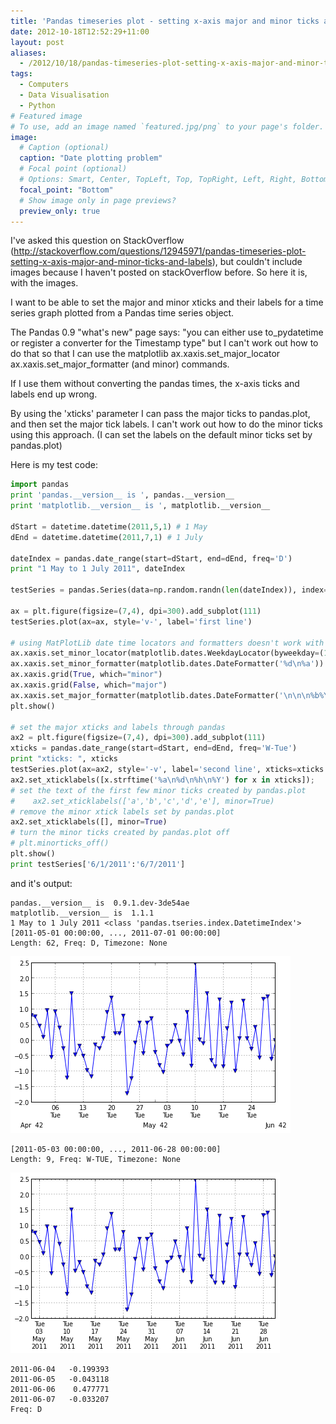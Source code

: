 ```yaml
---
title: 'Pandas timeseries plot - setting x-axis major and minor ticks and labels'
date: 2012-10-18T12:52:29+11:00
layout: post
aliases: 
  - /2012/10/18/pandas-timeseries-plot-setting-x-axis-major-and-minor-ticks-and-labels/
tags:
  - Computers
  - Data Visualisation
  - Python
# Featured image
# To use, add an image named `featured.jpg/png` to your page's folder. 
image:
  # Caption (optional)
  caption: "Date plotting problem"
  # Focal point (optional)
  # Options: Smart, Center, TopLeft, Top, TopRight, Left, Right, BottomLeft, Bottom, BottomRight
  focal_point: "Bottom"
  # Show image only in page previews?
  preview_only: true
---
```

I've asked this question on StackOverflow (http://stackoverflow.com/questions/12945971/pandas-timeseries-plot-setting-x-axis-major-and-minor-ticks-and-labels), but couldn't include images because I haven't posted on stackOverflow before. So here it is, with the images.

I want to be able to set the major and minor xticks and their labels for a time series graph plotted from a Pandas time series object.

The Pandas 0.9 "what's new" page says: "you can either use to_pydatetime or register a converter for the Timestamp type" but I can't work out how to do that so that I can use the matplotlib ax.xaxis.set_major_locator ax.xaxis.set_major_formatter (and minor) commands.

If I use them without converting the pandas times, the x-axis ticks and labels end up wrong.

By using the 'xticks' parameter I can pass the major ticks to pandas.plot, and then set the major tick labels. I can't work out how to do the minor ticks using this approach. (I can set the labels on the default minor ticks set by pandas.plot)

Here is my test code:

```python
import pandas
print 'pandas.__version__ is ', pandas.__version__
print 'matplotlib.__version__ is ', matplotlib.__version__

dStart = datetime.datetime(2011,5,1) # 1 May
dEnd = datetime.datetime(2011,7,1) # 1 July

dateIndex = pandas.date_range(start=dStart, end=dEnd, freq='D')
print "1 May to 1 July 2011", dateIndex  

testSeries = pandas.Series(data=np.random.randn(len(dateIndex)), index=dateIndex)

ax = plt.figure(figsize=(7,4), dpi=300).add_subplot(111)
testSeries.plot(ax=ax, style='v-', label='first line')

# using MatPlotLib date time locators and formatters doesn't work with new pandas datetime index
ax.xaxis.set_minor_locator(matplotlib.dates.WeekdayLocator(byweekday=(1),interval=1))
ax.xaxis.set_minor_formatter(matplotlib.dates.DateFormatter('%d\n%a'))
ax.xaxis.grid(True, which="minor")
ax.xaxis.grid(False, which="major")
ax.xaxis.set_major_formatter(matplotlib.dates.DateFormatter('\n\n\n%b%Y'))
plt.show()

# set the major xticks and labels through pandas
ax2 = plt.figure(figsize=(7,4), dpi=300).add_subplot(111)
xticks = pandas.date_range(start=dStart, end=dEnd, freq='W-Tue')
print "xticks: ", xticks
testSeries.plot(ax=ax2, style='-v', label='second line', xticks=xticks.to_pydatetime())
ax2.set_xticklabels([x.strftime('%a\n%d\n%h\n%Y') for x in xticks]);
# set the text of the first few minor ticks created by pandas.plot
#    ax2.set_xticklabels(['a','b','c','d','e'], minor=True)
# remove the minor xtick labels set by pandas.plot 
ax2.set_xticklabels([], minor=True)
# turn the minor ticks created by pandas.plot off 
# plt.minorticks_off()
plt.show()
print testSeries['6/1/2011':'6/7/2011']

```

and it's output:

```
pandas.__version__ is  0.9.1.dev-3de54ae
matplotlib.__version__ is  1.1.1
1 May to 1 July 2011 <class 'pandas.tseries.index.DatetimeIndex'>
[2011-05-01 00:00:00, ..., 2011-07-01 00:00:00]
Length: 62, Freq: D, Timezone: None
``` 

![datesproblem1](datesproblem1.png)


```
[2011-05-03 00:00:00, ..., 2011-06-28 00:00:00]
Length: 9, Freq: W-TUE, Timezone: None
```

![datesproblem2](datesproblem2.png)

```
2011-06-04   -0.199393
2011-06-05   -0.043118
2011-06-06    0.477771
2011-06-07   -0.033207
Freq: D
```

 
